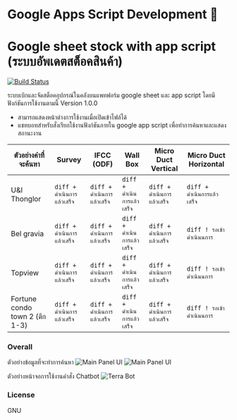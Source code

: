 # Google Apps Script Development 💯

# Google sheet stock with app script (ระบบอัพเดตสต็อคสินค้า)

[![Build Status](https://travis-ci.org/joemccann/dillinger.svg?branch=master)](https://travis-ci.org/joemccann/dillinger)

ระบบเบิกและจัดสต็อคอุปกรณ์ในคลังบนแพทฟอร์ม google sheet และ app script โดยมีฟังก์ชันการใช้งานตามนี้ Version 1.0.0

  - สามารถแสดงหน้าต่างการใช้งานเมื่อเปิดเข้าไฟล์ได้
  - แชทบอทสำหรับสั่งเรียกใช้งานฟังก์ชันภายใน google app script เพื่อทำการค้นหาและแสดงสถานะงาน

ตัวอย่างคำที่จะค้นหา | Survey	| IFCC (ODF) |	Wall Box	| Micro Duct Vertical	| Micro Duct Horizontal
------------ | ------------- | ------------- | ------------- | ------------- | -------------
U&I Thonglor |```diff + ดำเนินการแล้วเสร็จ ```| ```diff + ดำเนินการแล้วเสร็จ ```| ```diff + ดำเนินการแล้วเสร็จ ```| ```diff + ดำเนินการแล้วเสร็จ ```| ```diff + ดำเนินการแล้วเสร็จ ```
Bel gravia |```diff + ดำเนินการแล้วเสร็จ ```| ```diff + ดำเนินการแล้วเสร็จ ```| ```diff + ดำเนินการแล้วเสร็จ ```| ```diff + ดำเนินการแล้วเสร็จ ```| ```diff ! รอเข้าดำเนินนการ ```
Topview |```diff + ดำเนินการแล้วเสร็จ ```| ```diff + ดำเนินการแล้วเสร็จ ```| ```diff + ดำเนินการแล้วเสร็จ ```| ```diff + ดำเนินการแล้วเสร็จ ```| ```diff ! รอเข้าดำเนินนการ ```
Fortune condo town 2 (ตึก 1-3) |```diff + ดำเนินการแล้วเสร็จ ```| ```diff + ดำเนินการแล้วเสร็จ ```| ```diff + ดำเนินการแล้วเสร็จ ```| ```diff + ดำเนินการแล้วเสร็จ ```| ```diff ! รอเข้าดำเนินนการ ```


### Overall
ตัวอย่างข้อมูลที่จะทำการค้นหา
![Main Panel UI](https://github.com/ggafiled/googlesheet_appscript_stock_update/blob/master/img/googlesheet_appscript_project_list_01.PNG)
![Main Panel UI](https://github.com/ggafiled/googlesheet_appscript_stock_update/blob/master/img/googlesheet_appscript_project_list_02.PNG)

ตัวอย่างหน้าจอการใช้งานคำสั่ง Chatbot 
![Terra Bot](https://github.com/ggafiled/googlesheet_appscript_stock_update/blob/master/img/terra-bot01.jpg)

### License
GNU
